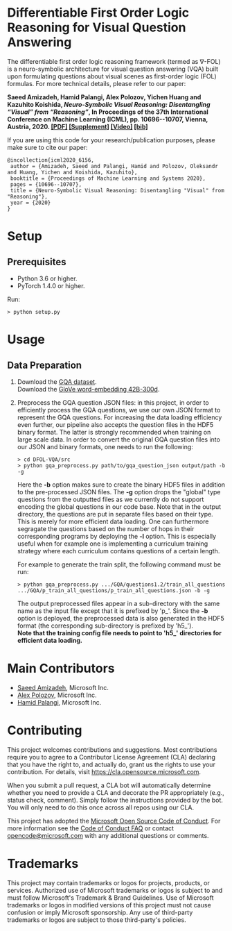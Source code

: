 # Differentiable First Order Logic Reasoning for Visual Question Answering

The differentiable first order logic reasoning framework (termed as $\nabla$-FOL) is a neuro-symbolic architecture for visual question answering (VQA) built upon formulating questions about visual scenes as first-order logic (FOL) formulas. For more technical details, please refer to our paper:

**Saeed Amizadeh, Hamid Palangi, Alex Polozov, Yichen Huang and Kazuhito Koishida, *Neuro-Symbolic Visual Reasoning: Disentangling “Visual” from “Reasoning”*, In Proceedings of the 37th International Conference on Machine Learning (ICML), pp. 10696--10707, Vienna, Austria, 2020. [[PDF]](https://proceedings.icml.cc/static/paper_files/icml/2020/6156-Paper.pdf) [[Supplement]](https://proceedings.icml.cc/static/paper_files/icml/2020/6156-Supplemental.pdf) [[Video]](https://icml.cc/virtual/2020/poster/6760) [[bib]](https://proceedings.icml.cc/static/paper_files/icml/2020/6156-Bibtex.bib)**

If you are using this code for your research/publication purposes, please make sure to cite our paper:

```
@incollection{icml2020_6156,
 author = {Amizadeh, Saeed and Palangi, Hamid and Polozov, Oleksandr and Huang, Yichen and Koishida, Kazuhito},
 booktitle = {Proceedings of Machine Learning and Systems 2020},
 pages = {10696--10707},
 title = {Neuro-Symbolic Visual Reasoning: Disentangling "Visual" from "Reasoning"},
 year = {2020}
}
```

# Setup

## Prerequisites

* Python 3.6 or higher.
* PyTorch 1.4.0 or higher.

Run:

```
> python setup.py
```

# Usage

## Data Preparation

1. Download the [GQA dataset](https://cs.stanford.edu/people/dorarad/gqa/download.html).\
  Download the [GloVe word-embedding 42B-300d](http://nlp.stanford.edu/data/glove.42B.300d.zip).

2. Preprocess the GQA question JSON files: in this project, in order to efficiently process the GQA questions, we use our own JSON format to represent the GQA questions. For increasing the data loading efficiency even further, our pipeline also accepts the question files in the HDF5 binary format. The latter is strongly recommended when training on large scale data. In order to convert the original GQA question files into our JSON and binary formats, one needs to run the following: 

   `> cd DFOL-VQA/src`\
   `> python gqa_preprocess.py path/to/gqa_question_json output/path -b -g`

   Here the **-b** option makes sure to create the binary HDF5 files in addition to the pre-processed JSON files. The **-g** option drops the "global" type questions from the outputted files as we currently do not support encoding the global questions in our code base. Note that in the output directory, the questions are put in separate files based on their type. This is merely for more efficient data loading. One can furthermore segragate the questions based on the number of hops in their corresponding programs by deploying the **-l** option. This is especially useful when for example one is implementing a curriculum training strategy where each curriculum contains questions of a certain length.

   For example to generate the train split, the following command must be run:

   `> python gqa_preprocess.py .../GQA/questions1.2/train_all_questions .../GQA/p_train_all_questions/p_train_all_questions.json -b -g`

   The output preprocessed files appear in a sub-directory with the same name as the input file except that it is prefixed by 'p_'. 
   Since the **-b** option is deployed, the preprocessed data is also generated in the HDF5 format (the corresponding sub-directory is prefixed by 'h5_').\
   **Note that the training config file needs to point to 'h5_' directories for efficient data loading.** 

# Main Contributors

+ [Saeed Amizadeh](mailto:saamizad@microsoft.com), Microsoft Inc.
+ [Alex Polozov](mailto:Alex.Polozov@microsoft.com), Microsoft Inc.
+ [Hamid Palangi](mailto:hpalangi@microsoft.com), Microsoft Inc.

# Contributing

This project welcomes contributions and suggestions.  Most contributions require you to agree to a
Contributor License Agreement (CLA) declaring that you have the right to, and actually do, grant us
the rights to use your contribution. For details, visit https://cla.opensource.microsoft.com.

When you submit a pull request, a CLA bot will automatically determine whether you need to provide
a CLA and decorate the PR appropriately (e.g., status check, comment). Simply follow the instructions
provided by the bot. You will only need to do this once across all repos using our CLA.

This project has adopted the [Microsoft Open Source Code of Conduct](https://opensource.microsoft.com/codeofconduct/).
For more information see the [Code of Conduct FAQ](https://opensource.microsoft.com/codeofconduct/faq/) or
contact [opencode@microsoft.com](mailto:opencode@microsoft.com) with any additional questions or comments.

# Trademarks 

This project may contain trademarks or logos for projects, products, or services. Authorized use of Microsoft trademarks or logos is subject to and must follow Microsoft's Trademark & Brand Guidelines. Use of Microsoft trademarks or logos in modified versions of this project must not cause confusion or imply Microsoft sponsorship. Any use of third-party trademarks or logos are subject to those third-party's policies.